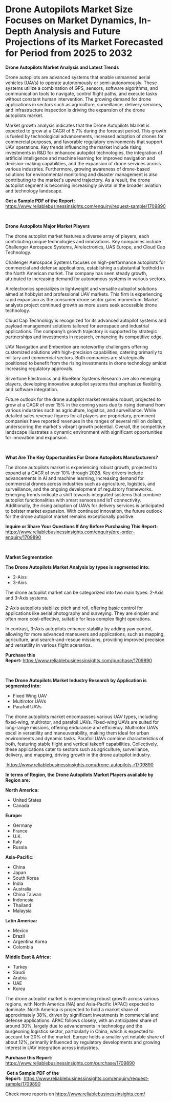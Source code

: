 <p><h1>Drone Autopilots Market Size Focuses on Market Dynamics, In-Depth Analysis and Future Projections of its Market Forecasted for Period from 2025 to 2032</h1></p><p><strong>Drone Autopilots Market Analysis and Latest Trends</strong></p>
<p><p>Drone autopilots are advanced systems that enable unmanned aerial vehicles (UAVs) to operate autonomously or semi-autonomously. These systems utilize a combination of GPS, sensors, software algorithms, and communication tools to navigate, control flight paths, and execute tasks without constant human intervention. The growing demand for drone applications in sectors such as agriculture, surveillance, delivery services, and infrastructure inspection is driving the expansion of the drone autopilots market.</p><p>Market growth analysis indicates that the Drone Autopilots Market is expected to grow at a CAGR of 5.7% during the forecast period. This growth is fueled by technological advancements, increased adoption of drones for commercial purposes, and favorable regulatory environments that support UAV operations. Key trends influencing the market include rising investments in R&D for enhanced autopilot technologies, the integration of artificial intelligence and machine learning for improved navigation and decision-making capabilities, and the expansion of drone services across various industries. Furthermore, growing awareness of drone-based solutions for environmental monitoring and disaster management is also contributing to the market's upward trajectory. As a result, the drone autopilot segment is becoming increasingly pivotal in the broader aviation and technology landscape.</p></p>
<p><strong>Get a Sample PDF of the Report:&nbsp;</strong> <a href="https://www.reliablebusinessinsights.com/enquiry/request-sample/1709890?utm_campaign=112&utm_medium=2&utm_source=Github&utm_content=ia&utm_term=10012025&utm_id=drone-autopilots">https://www.reliablebusinessinsights.com/enquiry/request-sample/1709890</a></p>
<p>&nbsp;</p>
<p><strong>Drone Autopilots Major Market Players</strong></p>
<p><p>The drone autopilot market features a diverse array of players, each contributing unique technologies and innovations. Key companies include Challenger Aerospace Systems, Airelectronics, UAS Europe, and Cloud Cap Technology. </p><p>Challenger Aerospace Systems focuses on high-performance autopilots for commercial and defense applications, establishing a substantial foothold in the North American market. The company has seen steady growth, attributed to increasing demand for autonomous systems in various sectors.</p><p>Airelectronics specializes in lightweight and versatile autopilot solutions aimed at hobbyist and professional UAV markets. This firm is experiencing rapid expansion as the consumer drone sector gains momentum. Market analysts project continued growth as more users seek accessible drone technology.</p><p>Cloud Cap Technology is recognized for its advanced autopilot systems and payload management solutions tailored for aerospace and industrial applications. The company’s growth trajectory is supported by strategic partnerships and investments in research, enhancing its competitive edge. </p><p>UAV Navigation and Embention are noteworthy challengers offering customized solutions with high-precision capabilities, catering primarily to military and commercial sectors. Both companies are strategically positioned to benefit from the rising investments in drone technology amidst increasing regulatory approvals. </p><p>Silvertone Electronics and BlueBear Systems Research are also emerging players, developing innovative autopilot systems that emphasize flexibility and software integration. </p><p>Future outlook for the drone autopilot market remains robust, projected to grow at a CAGR of over 15% in the coming years due to rising demand from various industries such as agriculture, logistics, and surveillance. While detailed sales revenue figures for all players are proprietary, prominent companies have reported revenues in the ranges of several million dollars, underscoring the market's vibrant growth potential. Overall, the competitive landscape illustrates a dynamic environment with significant opportunities for innovation and expansion.</p></p>
<p>&nbsp;</p>
<p><strong>What Are The Key Opportunities For Drone Autopilots Manufacturers?</strong></p>
<p><p>The drone autopilots market is experiencing robust growth, projected to expand at a CAGR of over 10% through 2028. Key drivers include advancements in AI and machine learning, increasing demand for commercial drones across industries such as agriculture, logistics, and surveillance, and the ongoing development of regulatory frameworks. Emerging trends indicate a shift towards integrated systems that combine autopilot functionalities with smart sensors and IoT connectivity. Additionally, the rising adoption of UAVs for delivery services is anticipated to bolster market expansion. With continued innovation, the future outlook for the drone autopilot market remains exceptionally positive.</p></p>
<p><strong>Inquire or Share Your Questions If Any Before Purchasing This Report:</strong> <a href="https://www.reliablebusinessinsights.com/enquiry/pre-order-enquiry/1709890?utm_campaign=112&utm_medium=2&utm_source=Github&utm_content=ia&utm_term=10012025&utm_id=drone-autopilots">https://www.reliablebusinessinsights.com/enquiry/pre-order-enquiry/1709890</a></p>
<p>&nbsp;</p>
<p><strong>Market Segmentation</strong></p>
<p><strong>The Drone Autopilots Market Analysis by types is segmented into:</strong></p>
<p><ul><li>2-Aixs</li><li>3-Aixs</li></ul></p>
<p><p>The drone autopilot market can be categorized into two main types: 2-Axis and 3-Axis systems. </p><p>2-Axis autopilots stabilize pitch and roll, offering basic control for applications like aerial photography and surveying. They are simpler and often more cost-effective, suitable for less complex flight operations. </p><p>In contrast, 3-Axis autopilots enhance stability by adding yaw control, allowing for more advanced maneuvers and applications, such as mapping, agriculture, and search-and-rescue missions, providing improved precision and versatility in various flight scenarios.</p></p>
<p><strong>Purchase this Report:&nbsp;</strong><a href="https://www.reliablebusinessinsights.com/purchase/1709890?utm_campaign=112&utm_medium=2&utm_source=Github&utm_content=ia&utm_term=10012025&utm_id=drone-autopilots">https://www.reliablebusinessinsights.com/purchase/1709890</a></p>
<p>&nbsp;</p>
<p><strong>The Drone Autopilots Market Industry Research by Application is segmented into:</strong></p>
<p><ul><li>Fixed Wing UAV</li><li>Multirotor UAVs</li><li>Parafoil UAVs</li></ul></p>
<p><p>The drone autopilots market encompasses various UAV types, including fixed-wing, multirotor, and parafoil UAVs. Fixed-wing UAVs are suited for long-range missions, offering endurance and efficiency. Multirotor UAVs excel in versatility and maneuverability, making them ideal for urban environments and dynamic tasks. Parafoil UAVs combine characteristics of both, featuring stable flight and vertical takeoff capabilities. Collectively, these applications cater to sectors such as agriculture, surveillance, delivery, and mapping, driving growth in the drone autopilot industry.</p></p>
<p><a href="https://www.reliablebusinessinsights.com/drone-autopilots-r1709890?utm_campaign=112&utm_medium=2&utm_source=Github&utm_content=ia&utm_term=10012025&utm_id=drone-autopilots">&nbsp;https://www.reliablebusinessinsights.com/drone-autopilots-r1709890</a></p>
<p><strong>In terms of Region, the Drone Autopilots Market Players available by Region are:</strong></p>
<p>
    <p> <strong> North America: </strong>
        <ul>
            <li>United States</li>
            <li>Canada</li>
        </ul>
        </p> 
    <p> <strong> Europe: </strong>
        <ul>
            <li>Germany</li>
            <li>France</li>
            <li>U.K.</li>
            <li>Italy</li>
            <li>Russia</li>
        </ul>
        </p> 
    <p> <strong> Asia-Pacific: </strong>
        <ul>
            <li>China</li>
            <li>Japan</li>
            <li>South Korea</li>
            <li>India</li>
            <li>Australia</li>
            <li>China Taiwan</li>
            <li>Indonesia</li>
            <li>Thailand</li>
            <li>Malaysia</li>
        </ul>
        </p> 
    <p> <strong> Latin America: </strong>
        <ul>
            <li>Mexico</li>
            <li>Brazil</li>
            <li>Argentina Korea</li>
            <li>Colombia</li>
        </ul>
        </p> 
    <p> <strong> Middle East & Africa: </strong>
        <ul>
            <li>Turkey</li>
            <li>Saudi</li>
            <li>Arabia</li>
            <li>UAE</li>
            <li>Korea</li>
        </ul>
    </p>
    </p>
<p><p>The drone autopilot market is experiencing robust growth across various regions, with North America (NA) and Asia-Pacific (APAC) expected to dominate. North America is projected to hold a market share of approximately 38%, driven by significant investments in commercial and defense applications. APAC follows closely, with an anticipated share of around 30%, largely due to advancements in technology and the burgeoning logistics sector, particularly in China, which is expected to account for 20% of the market. Europe holds a smaller yet notable share of about 12%, primarily influenced by regulatory developments and growing interest in UAV integration across industries.</p></p>
<p><strong>Purchase this Report: </strong><a href="https://www.reliablebusinessinsights.com/purchase/1709890?utm_campaign=112&utm_medium=2&utm_source=Github&utm_content=ia&utm_term=10012025&utm_id=drone-autopilots">https://www.reliablebusinessinsights.com/purchase/1709890</a></p>
<p>&nbsp;<strong>Get a Sample PDF of the Report:&nbsp;&nbsp;</strong><a href="https://www.reliablebusinessinsights.com/enquiry/request-sample/1709890?utm_campaign=112&utm_medium=2&utm_source=Github&utm_content=ia&utm_term=10012025&utm_id=drone-autopilots">https://www.reliablebusinessinsights.com/enquiry/request-sample/1709890</a></p>
<p><strong></strong></p>
<p>Check more reports on <a href="https://www.reliablebusinessinsights.com/?utm_campaign=112&utm_medium=2&utm_source=Github&utm_content=ia&utm_term=10012025&utm_id=drone-autopilots">https://www.reliablebusinessinsights.com/</a></p>